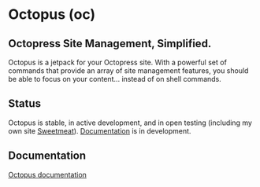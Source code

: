 Octopus (oc)
===================

## Octopress Site Management, Simplified.
Octopus is a jetpack for your Octopress site. With a powerful set of commands that provide an array of site management features, you should be able to focus on your content... instead of on shell commands.

## Status
Octopus is stable, in active development, and in open testing (including my own site [Sweetmeat](http://sweetme.at)). [Documentation](http://chrissimpkins.github.io/octopus) is in development.

## Documentation
[Octopus documentation](http://chrissimpkins.github.io/octopus)